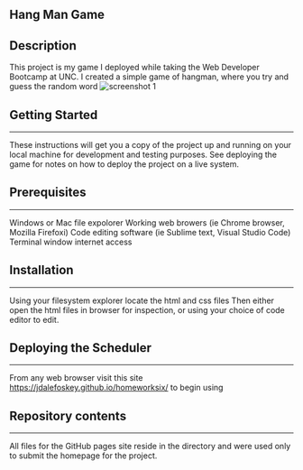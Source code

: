 Hang Man Game
---

## Description
This project is my game I deployed while taking the Web Developer Bootcamp at UNC. I created a simple game of hangman, where you try and guess the random word
![screenshot 1](assets/screenshot.png)




## Getting Started
---
These instructions will get you a copy of the project up and running on your local machine for development and testing purposes. See deploying the game for notes on how to deploy the project on a live system.

## Prerequisites
---
Windows or Mac file expolorer
Working web browers (ie Chrome browser, Mozilla Firefoxi)
Code editing software (ie Sublime text, Visual Studio Code)
Terminal window
internet access

## Installation
---
Using your filesystem explorer locate the html and css files
Then either open the html files in browser for inspection, or using your choice of code editor to edit.

## Deploying the Scheduler
---
From any web browser visit this site  https://jdalefoskey.github.io/homeworksix/ to begin using

## Repository contents
---
All files for the GitHub pages site reside in the  directory and were used only to submit the homepage for the project.
